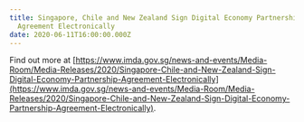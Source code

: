 ```yaml
---
title: Singapore, Chile and New Zealand Sign Digital Economy Partnership
  Agreement Electronically
date: 2020-06-11T16:00:00.000Z
---
```


Find out more at [https://www.imda.gov.sg/news-and-events/Media-Room/Media-Releases/2020/Singapore-Chile-and-New-Zealand-Sign-Digital-Economy-Partnership-Agreement-Electronically](https://www.imda.gov.sg/news-and-events/Media-Room/Media-Releases/2020/Singapore-Chile-and-New-Zealand-Sign-Digital-Economy-Partnership-Agreement-Electronically).
